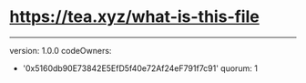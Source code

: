 # https://tea.xyz/what-is-this-file
---
version: 1.0.0
codeOwners:
  - '0x5160db90E73842E5EfD5f40e72Af24eF791f7c91'
quorum: 1

